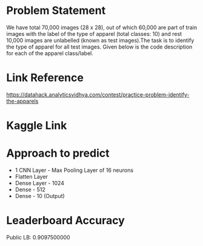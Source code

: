 # Problem Statement
We have total 70,000 images (28 x 28), out of which 60,000 are part of train images with the label of the type of apparel (total classes: 10) and rest 10,000 images are unlabelled (known as test images).The task is to identify the type of apparel for all test images. Given below is the code description for each of the apparel class/label.

# Link Reference
https://datahack.analyticsvidhya.com/contest/practice-problem-identify-the-apparels

# Kaggle Link


# Approach to predict
* 1 CNN Layer - Max Pooling Layer of 16 neurons
* Flatten Layer
* Dense Layer - 1024
* Dense - 512
* Dense - 10 (Output)

# Leaderboard Accuracy
Public LB: 0.9097500000
